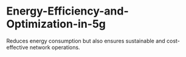 # Energy-Efficiency-and-Optimization-in-5g
Reduces energy consumption but also ensures sustainable and cost-effective network operations. 
